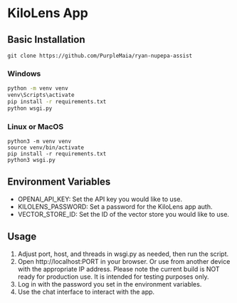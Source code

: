 # KiloLens App

## Basic Installation

```
git clone https://github.com/PurpleMaia/ryan-nupepa-assist
```

### Windows
```bash
python -m venv venv
venv\Scripts\activate
pip install -r requirements.txt
python wsgi.py
```

### Linux or MacOS
```shell
python3 -m venv venv
source venv/bin/activate
pip install -r requirements.txt
python3 wsgi.py
```

## Environment Variables

- OPENAI_API_KEY: Set the API key you would like to use.
- KILOLENS_PASSWORD: Set a password for the KiloLens app auth.
- VECTOR_STORE_ID: Set the ID of the vector store you would like to use.

## Usage

1. Adjust port, host, and threads in wsgi.py as needed, then run the script.
2. Open http://localhost:PORT in your browser. Or use from another device with the appropriate IP address. Please note the current build is NOT ready for production use. It is intended for testing purposes only.
3. Log in with the password you set in the environment variables.
4. Use the chat interface to interact with the app.

